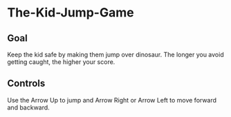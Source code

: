 # The-Kid-Jump-Game

## Goal

Keep the kid safe by making them jump over dinosaur. The longer you avoid getting caught, the higher your score.

## Controls

Use the Arrow Up to jump and Arrow Right or Arrow Left to move forward and backward.
